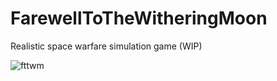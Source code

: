 # FarewellToTheWitheringMoon
Realistic space warfare simulation game (WIP)

![fttwm](https://github.com/arda-guler/FarewellToTheWitheringMoon/assets/80536083/e7de6b7f-f81b-41c1-8f48-0d06dd797bfd)
